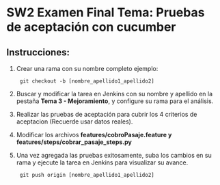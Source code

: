 # SW2 Examen Final Tema: Pruebas de aceptación con cucumber

## Instrucciones:

1. Crear una rama con su nombre completo ejemplo:

		git checkout -b [nombre_apellido1_apellido2]

2. Buscar y modificar la tarea en Jenkins con su nombre y apellido en la pestaña **Tema 3 - Mejoramiento**, y configure su rama para el análisis. 
3. Realizar las pruebas de aceptación para cubrir los 4 criterios de aceptacion (Recuerde usar datos reales). 
4. Modificar los archivos **features/cobroPasaje.feature y features/steps/cobrar_pasaje_steps.py**
5. Una vez agregada las pruebas exitosamente, suba los cambios en su rama y ejecute la tarea en Jenkins para visualizar su avance.

		git push origin [nombre_apellido1_apellido2]
